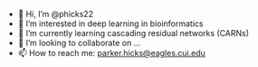 - 👋 Hi, I’m @phicks22
- 👀 I’m interested in deep learning in bioinformatics
- 🌱 I’m currently learning cascading residual networks (CARNs)
- 💞️ I’m looking to collaborate on ...
- 📫 How to reach me: parker.hicks@eagles.cui.edu

<!---
phicks22/phicks22 is a ✨ special ✨ repository because its `README.md` (this file) appears on your GitHub profile.
You can click the Preview link to take a look at your changes.
--->
